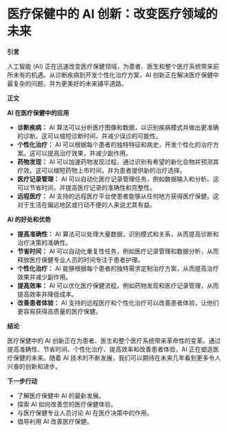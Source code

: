 # 医疗保健中的 AI 创新：改变医疗领域的未来

**引言**

人工智能 (AI) 正在迅速改变医疗保健领域，为患者、医生和整个医疗系统带来前所未有的机遇。从诊断疾病到开发个性化治疗方案，AI 创新正在解决医疗保健中最复杂的问题，并为更美好的未来铺平道路。

**正文**

**AI 在医疗保健中的应用**

* **诊断疾病：** AI 算法可以分析医疗图像和数据，以识别疾病模式并做出更准确的诊断。这可以缩短诊断时间，并减少误诊的可能性。
* **个性化治疗：** AI 可以根据每个患者的独特特征和病史，开发个性化的治疗方案。这可以提高治疗效果，并减少副作用。
* **药物发现：** AI 可以加速药物发现过程，通过识别有希望的新化合物并预测其疗效。这可以缩短药物上市时间，并为患者提供新的治疗选择。
* **医疗记录管理：** AI 可以自动化医疗记录管理任务，例如数据输入和分析。这可以节省时间，并提高医疗记录的准确性和完整性。
* **远程医疗：** AI 支持的远程医疗平台使患者能够从任何地方获得医疗保健。这对于生活在偏远地区或行动不便的人来说尤其有益。

**AI 的好处和优势**

* **提高准确性：** AI 算法可以处理大量数据，识别模式和关系，从而提高诊断和治疗决策的准确性。
* **节省时间：** AI 可以自动化重复性任务，例如医疗记录管理和数据分析，从而释放医疗保健专业人员的时间专注于患者护理。
* **个性化治疗：** AI 能够根据每个患者的独特需求定制治疗方案，从而提高治疗效果并减少副作用。
* **提高效率：** AI 可以优化医疗保健流程，例如药物发现和医疗记录管理，从而提高效率并降低成本。
* **改善患者体验：** AI 支持的远程医疗和个性化治疗可以改善患者体验，让他们更容易获得高质量的医疗保健。

**结论**

医疗保健中的 AI 创新正在为患者、医生和整个医疗系统带来革命性的变革。通过提高准确性、节省时间、个性化治疗、提高效率和改善患者体验，AI 正在塑造医疗保健的未来。随着 AI 技术的不断发展，我们可以期待在未来几年看到更多令人兴奋的创新和进步。

**下一步行动**

* 了解医疗保健中 AI 的最新发展。
* 探索 AI 如何改善您的医疗保健体验。
* 与医疗保健专业人员讨论 AI 在医疗决策中的作用。
* 倡导利用 AI 改善医疗保健。
